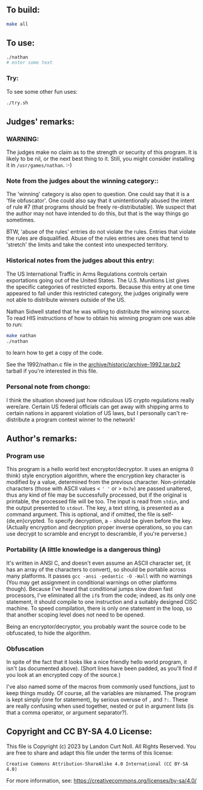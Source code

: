 ## To build:

```sh
make all
```


## To use:

```sh
./nathan
# enter some text
```


### Try:

To see some other fun uses:

```sh
./try.sh
```


## Judges' remarks:

### WARNING:

The judges make no claim as to the strength or security
of this program.  It is likely to be nil, or the next
best thing to it.  Still, you might consider installing
it in `/usr/games/nathan`.  :-)


### Note from the judges about the winning category::

The 'winning' category is also open to question.  One could say
that it is a 'file obfuscator'.  One could also say that it
unintentionally abused the intent of rule #7 (that programs
should be freely re-distributable).  We suspect that the author
may not have intended to do this, but that is the way things go
sometimes.

BTW, 'abuse of the rules' entries do not violate the rules.
Entries that violate the rules are disqualified.  Abuse of the
rules entries are ones that tend to 'stretch' the limits and
take the contest into unexpected territory.


### Historical notes from the judges about this entry:

The US International Traffic in Arms Regulations controls certain exportations
going out of the United States.  The U.S.  Munitions List gives the specific
categories of restricted exports.  Because this entry at one time appeared to
fall under this restricted category, the judges originally were not able to
distribute winners outside of the US.

Nathan Sidwell stated that he was willing to distribute the winning source.  To
read HIS instructions of how to obtain his winning program one was able to run:

```sh
make nathan
./nathan
```

to learn how to get a copy of the code.

See the 1992/nathan.c file in the
[archive/historic/archive-1992.tar.bz2](/archive/historic/archive-1992.tar.bz2)
tarball if you're interested in this file.


### Personal note from chongo:

I think the situation showed just how ridiculous US crypto regulations really
were/are.  Certain US federal officials can get away with shipping arms to
certain nations in apparent violation of US laws, but I personally can't
re-distribute a program contest winner to the network!


## Author's remarks:

### Program use

This program is a hello world text encryptor/decryptor. It uses an
enigma (I think) style encryption algorithm, where the encryption
key character is modified by a value, determined from the previous
character.  Non-printable characters (those with ASCII values < `' '`
or > `0x7e`) are passed unaltered, thus any kind of file may be
successfully processed, but if the original is printable, the
processed file will be too. The input is read from `stdin`, and the
output presented to `stdout`. The key, a text string, is presented as
a command argument. This is optional, and if omitted, the file is
self-{de,en}crypted. To specify decryption, a `-` should be given
before the key. (Actually encryption and decryption proper inverse
operations, so you can use decrypt to scramble and encrypt to
descramble, if you're perverse.)

### Portability (A little knowledge is a dangerous thing)

It's written in ANSI C, and doesn't even assume an ASCII character
set, (it has an array of the characters to convert), so should be
portable across many platforms. It passes `gcc -ansi -pedantic -O
-Wall` with no warnings (You may get assignment in conditional
warnings on other platforms though).  Because I've heard that
conditional jumps slow down fast processors, I've eliminated all
the `if`s from the code; indeed, as its only one statement, it should
compile to one instruction and a suitably designed CISC machine. To
speed compilation, there is only one statement in the loop, so that
another scoping level does not need to be opened.

Being an encryptor/decryptor, you probably want the source code to
be obfuscated, to hide the algorithm.

### Obfuscation

In spite of the fact that it looks like a nice friendly hello world
program, it isn't (as documented above). (Short lines have been padded,
as you'll find if you look at an encrypted copy of the source.)

I've also named some of the macros from commonly used functions, just to keep
things muddy. Of course, all the variables are misnamed. The program is kept
simply (one for statement), by serious overuse of `,` and `?:`. These are really
confusing when used together, nested or put in argument lists (is that a comma
operator, or argument separator?).


## Copyright and CC BY-SA 4.0 License:

This file is Copyright (c) 2023 by Landon Curt Noll.  All Rights Reserved.
You are free to share and adapt this file under the terms of this license:

    Creative Commons Attribution-ShareAlike 4.0 International (CC BY-SA 4.0)

For more information, see: https://creativecommons.org/licenses/by-sa/4.0/
